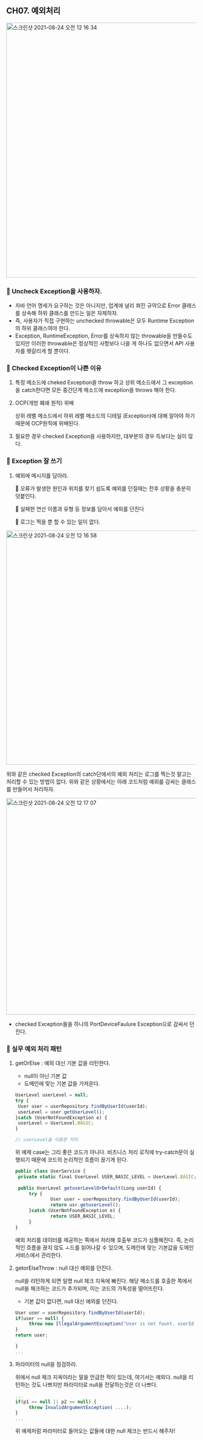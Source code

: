 ## CH07. 예외처리

<img width="673" alt="스크린샷 2021-08-24 오전 12 16 34" src="https://user-images.githubusercontent.com/39195377/130473228-d9e36d1b-b0a6-4ec7-bdd6-5b2b3eed19bf.png">


### 🧚 Uncheck Exception을 사용하자.

- 자바 언어 명세가 요구하는 것은 아니지만, 업계에 널리 펴진 규약으로 Error 클래스를 상속해 하위 클래스를 만드는 일은 자제하자.
- 즉, 사용자가 직접 구현하는 unchecked throwable은 모두 Runtime Exception의 하위 클래스여야 한다.
- Exception, RuntimeException, Error를 상속하지 않는 throwable을 만들수도 있지만 이러한 throwable은 정상적인 사항보다 나을 게 하나도 없으면서 API 사용자를 헷갈리게 할 뿐이다.

### 🧚 Checked Exception이 나쁜 이유

1. 특정 메소드에 cheked Exception을 throw 하고 상위 메소드에서 그 exception을 catch한다면 모든 중간단계 메소드에 exception을 throws 해야 한다.

2. OCP(개방 폐쇄 원칙) 위배

   상위 레벨 메소드에서 하위 레벨 메소드의 디테일 (Exception)에 대해 알아야 하기 때문에 OCP원칙에 위배된다.

3. 필요한 경우 checked Exception을 사용하지만, 대부분의 경우 득보다는 실이 많다.

### 🧚 Exception 잘 쓰기

1. 예외에 메시지를 담아라. 

   🐯 오류가 발생한 원인과 위치를 찾기 쉽도록 예외를 던질때는 전후 상황을 충분히 덧붙인다.

   🐯 실패한 연산 이름과 유형 등 정보를 담아서 예외를 던진다

   🐯 로그는 찍을 뿐 할 수 있는 일이 없다.

  <img width="618" alt="스크린샷 2021-08-24 오전 12 16 58" src="https://user-images.githubusercontent.com/39195377/130473138-51367778-0d01-469e-83b2-7338dc9f442d.png">


   위와 같은 checked Exception의 catch단에서의 예외 처리는 로그를 찍는것 말고는 처리할 수 있는 방법이 없다. 위와 같은 상황에서는 아래 코드처럼 예외를 감싸는 클래스를 만들어서 처리하자.

  <img width="572" alt="스크린샷 2021-08-24 오전 12 17 07" src="https://user-images.githubusercontent.com/39195377/130473156-0e35176f-0079-4697-8dd1-73aeaa55f38b.png">

   - checked Exception들을 하나의 PortDeviceFaulure Exception으로 감싸서 던진다.

### 🧚 실무 예외 처리 패턴

1. getOrElse : 예외 대신 기본 값을 리턴한다.

   - null이 아닌 기본 값
   - 도메인에 맞는 기본 값을 가져온다.

   ```jsx
   UserLevel userLevel = null;
   try {
   	User user = userRepository.findByUserId(userId);
   	userLevel = user.getUserLevel();
   }catch (UserNotFoundException e) {
   	userLevel = UserLevel.BASIC;
   }
   
   // userLevel을 이용한 처리
   ```

   위 예제 case는 그리 좋은 코드가 아니다.  비즈니스 처리 로직에 try-catch문이 실행되기 때문에 코드의 논리적인 흐름이 끊기게 된다.

   ```jsx
   public class UserService {
   	private static final UserLevel USER_BASIC_LEVEL = UserLevel.BASIC;
   	
   	public UserLevel getuserLevelOrDefault(Long userId) {
   		try {
   				User user = userRepository.findByUserId(userId);
   				return usr.getuserLevel();
   		}catch (UserNotFoundException e) {
   				return USER_BASIC_LEVEL;
   		}
   }
   ```

   예외 처리를 데이터를 제공하는 쪽에서 처리해 호출부 코드가 심플해진다. 즉, 논리적인 흐름을 끊지 않도 ㅗ드를 읽어나갈 수 있으며, 도메인에 맞는 기본값을 도메인 서비스에서 관리한다.

2. getorElseThrow : null 대신 예외를 던진다.

   null을 리턴하게 되면 일명 null 체크 지옥에 빠진다.  해당 메소드를 호출한 쪽에서 null을 체크하는 코드가 추가되며, 이는 코드의 가독성을 떨어뜨린다.

   - 기본 값이 없다면, null 대신 예외를 던진다.

   ```jsx
   User user = userRepository.findByUserId(userId);
   if(user == null) {
   		throw new IllegalArgumentException("User is not fount. userId = " + userId)
   }
   return user;
   
   }
   ...
   ```

3. 파라미터의 null을 점검하라.

   위에서 null 체크 지옥이라는 말을 언급한 적이 있는데, 여기서는 예외다. null을 리턴하는 것도 나쁘지만 파라미터로 null을 전달하는것은 더 나쁘다.

   ```jsx
   ...
   if(p1 == null || p2 == null) {
   		throw InvalidArgumentException( ....);
   }
   ...
   ```

   위 예제처럼 파라미터로 들어오는 값들에 대한 null 체크는 반드시 해주자!
